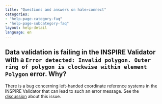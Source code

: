 ```yaml
---
title: "Questions and answers on hale»connect"
categories:
- "help-page-category-faq"
- "help-page-subcategory-faq"
layout: help-detail
language: en
---
```


<h2>Data validation is failing in the INSPIRE Validator with a 
<code>Error detected: Invalid polygon. Outer ring of polygon is clockwise within element Polygon</code> error. 
Why?</h2>

There is a bug concerning left-handed coordinate reference systems in the INSPIRE Validator 
that can lead to such an error message. See the <a target="_blank" href="https://github.com/inspire-eu-validation/ets-repository/issues/60">discussion</a> about this issue.

